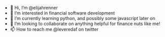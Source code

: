 - 👋 Hi, I’m @elijahrenner
- 👀 I’m interested in financial software development
- 🌱 I’m currently learning python, and possibly some javascript later on
- 💞️ I’m looking to collaborate on anything helpful for finance nuts like me!
- 📫 How to reach me @leveredaf on twitter
